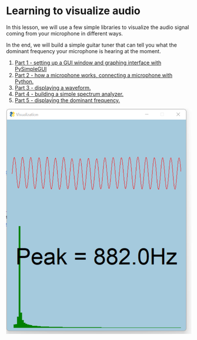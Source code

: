 # Learning to visualize audio

In this lesson, we will use a few simple libraries to visualize the audio signal
coming from your microphone in different ways. 

In the end, we will build a simple guitar tuner that can tell you what the dominant
frequency your microphone is hearing at the moment.

1. [Part 1 - setting up a GUI window and graphing interface with PySimpleGUI](parts/1_setup.py)
2. [Part 2 - how a microphone works, connecting a microphone with Python.](parts/2_audiostream.py)
3. [Part 3 - displaying a waveform.](parts/3_waveform.py)
4. [Part 4 - building a simple spectrum analyzer.](parts/4_spectrum.py)
5. [Part 5 - displaying the dominant frequency.](parts/5_final.py)

![preview](img.png)